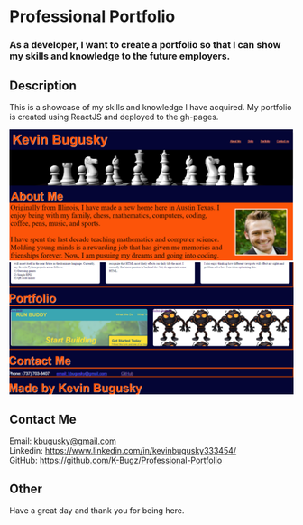 # Professional Portfolio

### As a developer,  I want to create a portfolio so that I can show my skills and knowledge to the future employers. 

## Description

This is a showcase of my skills and knowledge I have acquired. My portfolio is created using ReactJS and deployed to the gh-pages.

![picture of deployed site](assets/images/rmIMG1.png)
![picture of deployed site](assets/images/rmIMG2.png)

<!-- Links to your social media accounts -->
## Contact Me
Email: kbugusky@gmail.com <br>
Linkedin: https://www.linkedin.com/in/kevinbugusky333454/ <br>
GitHub: https://github.com/K-Bugz/Professional-Portfolio

## Other 

Have a great day and thank you for being here. 

